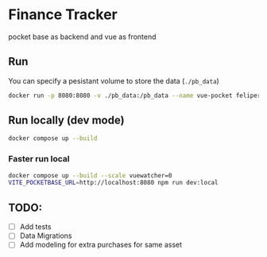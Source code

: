 # Finance Tracker

pocket base as backend and vue as frontend

## Run

You can specify a pesistant volume to store the data (`./pb_data`)

```bash
docker run -p 8080:8080 -v ./pb_data:/pb_data --name vue-pocket felipereyel/finance-tracker:latest
```

## Run locally (dev mode)

```bash
docker compose up --build
```

### Faster run local

```bash
docker compose up --build --scale vuewatcher=0
VITE_POCKETBASE_URL=http://localhost:8080 npm run dev:local
```

## TODO:

- [ ] Add tests
- [ ] Data Migrations
- [ ] Add modeling for extra purchases for same asset
